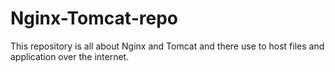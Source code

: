 # Nginx-Tomcat-repo
This repository is all about Nginx and Tomcat and there use to host files and application over the internet.
